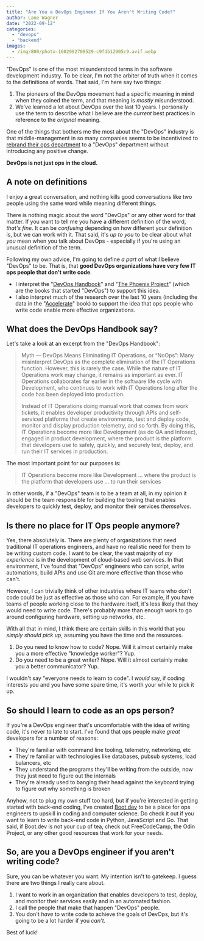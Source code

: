 ```yaml
---
title: "Are You a DevOps Engineer If You Aren't Writing Code?"
author: Lane Wagner
date: "2022-09-12"
categories: 
  - "devops"
  - "backend"
images:
  - /img/800/photo-1602992708529-c9fdb12905c9.avif.webp
---
```


"DevOps" is one of the most misunderstood terms in the software development industry. To be clear, I'm not the arbiter of truth when it comes to the definitions of words. That said, I'm here say two things:

1. The pioneers of the DevOps movement had a specific meaning in mind when they coined the term, and that meaning is *mostly* misunderstood.
2. We've learned a lot about DevOps over the last 10 years. I personally use the term to describe what I believe are the *current* best practices in reference to the *original* meaning.

One of the things that bothers me the most about the "DevOps" industry is that middle-management in so many companies seems to be incentivized to [rebrand their ops department](https://wagslane.dev/posts/no-one-does-devops/) to a "DevOps" department without introducing any positive change.

**DevOps is not just ops in the cloud.**

## A note on definitions

I enjoy a great conversation, and nothing kills good conversations like two people using the same word while meaning different things.

There is nothing magic about the word "DevOps" or any other word for that matter. If you want to tell me you have a different definition of the word, *that's fine*. It can be *confusing* depending on how different your definition is, but we can work with it. That said, it's *up to you* to be clear about what *you* mean when you talk about DevOps - especially if you're using an unusual definition of the term.

Following my own advice, I'm going to define *a part* of what I believe "DevOps" to be. That is, that **good DevOps organizations have very few IT ops people that don't write code**.

* I interpret the "[DevOps Handbook](https://www.amazon.com/DevOps-Handbook-World-Class-Reliability-Organizations/dp/1942788002)" and "[The Phoenix Project](https://www.amazon.com/Phoenix-Project-DevOps-Helping-Business/dp/1942788290/ref=sr_1_1?crid=JU3U3CV4OQDS&keywords=the+phoenix+project&qid=1662910991&s=books&sprefix=the+phoenix+projec%2Cstripbooks%2C120&sr=1-1)" (which are the books that started "DevOps") to support this idea.
* I also interpret much of the research over the last 10 years (including the data in the "[Accelerate](https://www.amazon.com/Accelerate-Software-Performing-Technology-Organizations/dp/1942788339/ref=sr_1_1?crid=1HX8YTKQW1PHN&keywords=accelerate+book&qid=1662911026&s=books&sprefix=accelerate+boo%2Cstripbooks%2C115&sr=1-1)" book) to support the idea that ops people who write code enable more effective organizations.

## What does the DevOps Handbook say?

Let's take a look at an excerpt from the "DevOps Handbook":

> Myth — DevOps Means Eliminating IT Operations, or “NoOps”: Many misinterpret DevOps as the complete elimination of the IT Operations function. However, this is rarely the case. While the nature of IT Operations work may change, it remains as important as ever. IT Operations collaborates far earlier in the software life cycle with Development, who continues to work with IT Operations long after the code has been deployed into production.
> 
> Instead of IT Operations doing manual work that comes from work tickets, it enables developer productivity through APIs and self-serviced platforms that create environments, test and deploy code, monitor and display production telemetry, and so forth. By doing this, IT Operations become more like Development (as do QA and Infosec), engaged in product development, where the product is the platform that developers use to safely, quickly, and securely test, deploy, and run their IT services in production.

The most important point for our purposes is:

> IT Operations become more like Development ... where the product is the platform that developers use ... to run their services

In other words, if a "DevOps" team is to be a team at all, in my opinion it should be the team responsible for building the tooling that enables developers to quickly  test, deploy, and monitor their services *themselves*.

## Is there no place for IT Ops people anymore?

Yes, there absolutely is. There are plenty of organizations that need traditional IT operations engineers, and have no realistic need for them to be writing custom code. I want to be clear, the vast majority of *my experience* is in the development of cloud-based web services. In that environment, I've found that "DevOps" engineers who can script, write automations, build APIs and use Git are more effective than those who can't.

However, I can trivially think of other industries where IT teams who don't code could be just as effective as those who can. For example, if you have teams of people working close to the hardware itself, it's less likely that they would need to write code. There's probably more than enough work to go around configuring hardware, setting up networks, etc.

With all that in mind, I think there are certain skills in this world that you *simply should pick up*, assuming you have the time and the resources.

1. Do you need to know how to code? Nope. Will it almost certainly make you a more effective "knowledge worker"? Yup.
2. Do you need to be a great writer? Nope. Will it almost certainly make you a better communicator? Yup.

I wouldn't say "everyone needs to learn to code". I *would* say, if coding interests you and you have some spare time, it's worth your while to pick it up.

## So should I learn to code as an ops person?

If you're a DevOps engineer that's uncomfortable with the idea of writing code, it's never to late to start. I've found that ops people make *great* developers for a number of reasons:

* They're familiar with command line tooling, telemetry, networking, etc
* They're familiar with technologies like databases, pubsub systems, load balancers, etc
* They understand the programs they'll be writing from the outside, now they just need to figure out the internals
* They're already used to banging their head against the keyboard trying to figure out why something is broken

Anyhow, not to plug my own stuff too hard, but if you're interested in getting started with back-end coding, I've created [Boot.dev](https://boot.dev) to be a place for ops engineers to upskill in coding and computer science. Do check it out if you want to learn to write back-end code in Python, JavaScript and Go. That said, if Boot.dev is not your cup of tea, check out FreeCodeCamp, the Odin Project, or any other good resources that work for your needs.

## So, are you a DevOps engineer if you aren't writing code?

Sure, you can be whatever you want. My intention isn't to gatekeep. I guess there are two things I really care about.

1. I want to work in an organization that enables developers to test, deploy, and monitor their services easily and in an automated fashion.
2. I call the people that make that happen "DevOps" people.
3. You don't *have* to write code to achieve the goals of DevOps, but it's going to be a lot harder if you *can't*.

Best of luck!
